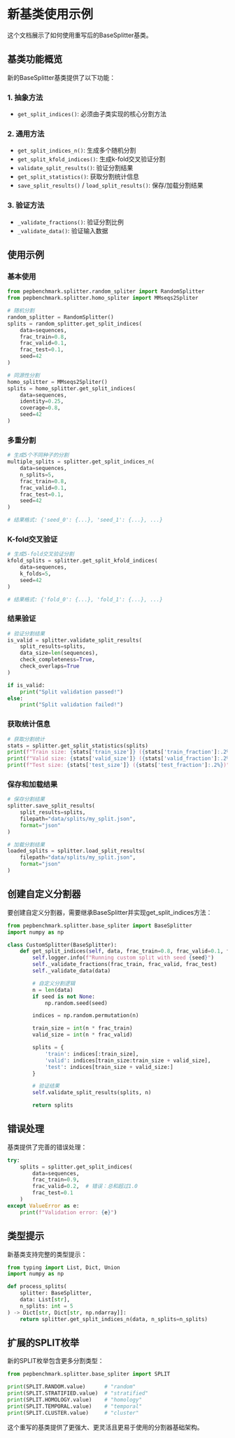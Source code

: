 # 新基类使用示例

这个文档展示了如何使用重写后的BaseSplitter基类。

## 基类功能概览

新的BaseSplitter基类提供了以下功能：

### 1. 抽象方法
- `get_split_indices()`: 必须由子类实现的核心分割方法

### 2. 通用方法
- `get_split_indices_n()`: 生成多个随机分割
- `get_split_kfold_indices()`: 生成k-fold交叉验证分割
- `validate_split_results()`: 验证分割结果
- `get_split_statistics()`: 获取分割统计信息
- `save_split_results()` / `load_split_results()`: 保存/加载分割结果

### 3. 验证方法
- `_validate_fractions()`: 验证分割比例
- `_validate_data()`: 验证输入数据

## 使用示例

### 基本使用
```python
from pepbenchmark.splitter.random_spliter import RandomSplitter
from pepbenchmark.splitter.homo_spliter import MMseqs2Spliter

# 随机分割
random_splitter = RandomSplitter()
splits = random_splitter.get_split_indices(
    data=sequences,
    frac_train=0.8,
    frac_valid=0.1,
    frac_test=0.1,
    seed=42
)

# 同源性分割
homo_splitter = MMseqs2Spliter()
splits = homo_splitter.get_split_indices(
    data=sequences,
    identity=0.25,
    coverage=0.8,
    seed=42
)
```

### 多重分割
```python
# 生成5个不同种子的分割
multiple_splits = splitter.get_split_indices_n(
    data=sequences,
    n_splits=5,
    frac_train=0.8,
    frac_valid=0.1,
    frac_test=0.1,
    seed=42
)

# 结果格式: {'seed_0': {...}, 'seed_1': {...}, ...}
```

### K-fold交叉验证
```python
# 生成5-fold交叉验证分割
kfold_splits = splitter.get_split_kfold_indices(
    data=sequences,
    k_folds=5,
    seed=42
)

# 结果格式: {'fold_0': {...}, 'fold_1': {...}, ...}
```

### 结果验证
```python
# 验证分割结果
is_valid = splitter.validate_split_results(
    split_results=splits,
    data_size=len(sequences),
    check_completeness=True,
    check_overlaps=True
)

if is_valid:
    print("Split validation passed!")
else:
    print("Split validation failed!")
```

### 获取统计信息
```python
# 获取分割统计
stats = splitter.get_split_statistics(splits)
print(f"Train size: {stats['train_size']} ({stats['train_fraction']:.2%})")
print(f"Valid size: {stats['valid_size']} ({stats['valid_fraction']:.2%})")
print(f"Test size: {stats['test_size']} ({stats['test_fraction']:.2%})")
```

### 保存和加载结果
```python
# 保存分割结果
splitter.save_split_results(
    split_results=splits,
    filepath="data/splits/my_split.json",
    format="json"
)

# 加载分割结果
loaded_splits = splitter.load_split_results(
    filepath="data/splits/my_split.json",
    format="json"
)
```

## 创建自定义分割器

要创建自定义分割器，需要继承BaseSplitter并实现get_split_indices方法：

```python
from pepbenchmark.splitter.base_spliter import BaseSplitter
import numpy as np

class CustomSplitter(BaseSplitter):
    def get_split_indices(self, data, frac_train=0.8, frac_valid=0.1, frac_test=0.1, seed=42, **kwargs):
        self.logger.info(f"Running custom split with seed {seed}")
        self._validate_fractions(frac_train, frac_valid, frac_test)
        self._validate_data(data)

        # 自定义分割逻辑
        n = len(data)
        if seed is not None:
            np.random.seed(seed)

        indices = np.random.permutation(n)

        train_size = int(n * frac_train)
        valid_size = int(n * frac_valid)

        splits = {
            'train': indices[:train_size],
            'valid': indices[train_size:train_size + valid_size],
            'test': indices[train_size + valid_size:]
        }

        # 验证结果
        self.validate_split_results(splits, n)

        return splits
```

## 错误处理

基类提供了完善的错误处理：

```python
try:
    splits = splitter.get_split_indices(
        data=sequences,
        frac_train=0.9,
        frac_valid=0.2,  # 错误：总和超过1.0
        frac_test=0.1
    )
except ValueError as e:
    print(f"Validation error: {e}")
```

## 类型提示

新基类支持完整的类型提示：

```python
from typing import List, Dict, Union
import numpy as np

def process_splits(
    splitter: BaseSplitter,
    data: List[str],
    n_splits: int = 5
) -> Dict[str, Dict[str, np.ndarray]]:
    return splitter.get_split_indices_n(data, n_splits=n_splits)
```

## 扩展的SPLIT枚举

新的SPLIT枚举包含更多分割类型：

```python
from pepbenchmark.splitter.base_spliter import SPLIT

print(SPLIT.RANDOM.value)      # "random"
print(SPLIT.STRATIFIED.value)  # "stratified"
print(SPLIT.HOMOLOGY.value)    # "homology"
print(SPLIT.TEMPORAL.value)    # "temporal"
print(SPLIT.CLUSTER.value)     # "cluster"
```

这个重写的基类提供了更强大、更灵活且更易于使用的分割器基础架构。
